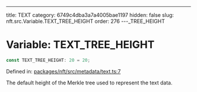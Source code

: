 ---
title: TEXT
category: 6749c4dba3a7a4005bae1197
hidden: false
slug: nft.src.Variable.TEXT_TREE_HEIGHT
order: 276
---\_TREE\_HEIGHT

# Variable: TEXT\_TREE\_HEIGHT

```ts
const TEXT_TREE_HEIGHT: 20 = 20;
```

Defined in: [packages/nft/src/metadata/text.ts:7](https://github.com/zkcloudworker/minatokens-lib/blob/main/packages/nft/src/metadata/text.ts#L7)

The default height of the Merkle tree used to represent the text data.
